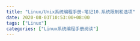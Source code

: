 ```yaml
---
title: "Linux/Unix系统编程手册-笔记10.系统限制和选项"
date: 2020-08-03T10:53:00+08:00
tags: ["Linux"]
categories: ["Linux系统编程手册阅读"]
---
```


